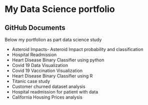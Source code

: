 My Data Science portfolio
================

## GitHub Documents

Below my portfolion as part data science study

- Asteroid Impacts- Asteroid Impact probability and classification
- Hospital Readmission 
-  Heart Disease Binary Classifier using python
-  Covid 19 Data Visualization
-  Covid 19 Vaccination Visualization
-  Heart Disease Binary Classifier using R
-  Titanic case study
-  Customer churned dataset analysis
-  Hospital readmission for patient with data
-  California Housing Prices analysis



